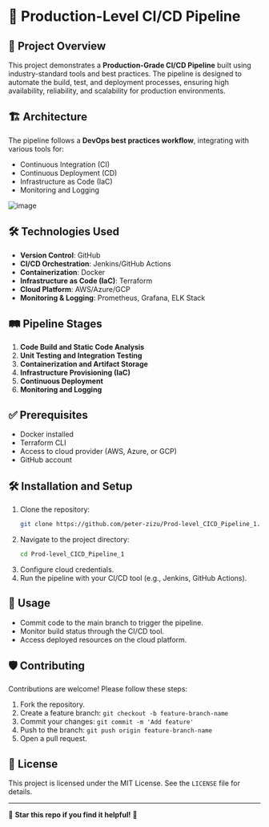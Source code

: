 # 🚀 Production-Level CI/CD Pipeline

## 🎯 Project Overview
This project demonstrates a **Production-Grade CI/CD Pipeline** built using industry-standard tools and best practices. The pipeline is designed to automate the build, test, and deployment processes, ensuring high availability, reliability, and scalability for production environments.

## 🏗️ Architecture
The pipeline follows a **DevOps best practices workflow**, integrating with various tools for:
- Continuous Integration (CI)
- Continuous Deployment (CD)
- Infrastructure as Code (IaC)
- Monitoring and Logging

![image](https://github.com/user-attachments/assets/f7670efd-7c73-4c1b-b997-58e4f7f97f16)

## 🛠️ Technologies Used
- **Version Control**: GitHub
- **CI/CD Orchestration**: Jenkins/GitHub Actions
- **Containerization**: Docker
- **Infrastructure as Code (IaC)**: Terraform
- **Cloud Platform**: AWS/Azure/GCP
- **Monitoring & Logging**: Prometheus, Grafana, ELK Stack

## 🛤️ Pipeline Stages
1. **Code Build and Static Code Analysis**
2. **Unit Testing and Integration Testing**
3. **Containerization and Artifact Storage**
4. **Infrastructure Provisioning (IaC)**
5. **Continuous Deployment**
6. **Monitoring and Logging**

## ✅ Prerequisites
- Docker installed
- Terraform CLI
- Access to cloud provider (AWS, Azure, or GCP)
- GitHub account

## 🛠️ Installation and Setup
1. Clone the repository:
   ```bash
   git clone https://github.com/peter-zizu/Prod-level_CICD_Pipeline_1.git
   ```
2. Navigate to the project directory:
   ```bash
   cd Prod-level_CICD_Pipeline_1
   ```
3. Configure cloud credentials.
4. Run the pipeline with your CI/CD tool (e.g., Jenkins, GitHub Actions).

## 🚀 Usage
- Commit code to the main branch to trigger the pipeline.
- Monitor build status through the CI/CD tool.
- Access deployed resources on the cloud platform.

## 🛡️ Contributing
Contributions are welcome! Please follow these steps:
1. Fork the repository.
2. Create a feature branch: `git checkout -b feature-branch-name`
3. Commit your changes: `git commit -m 'Add feature'`
4. Push to the branch: `git push origin feature-branch-name`
5. Open a pull request.

## 📄 License
This project is licensed under the MIT License. See the `LICENSE` file for details.

---

🌟 **Star this repo if you find it helpful!** 🌟

